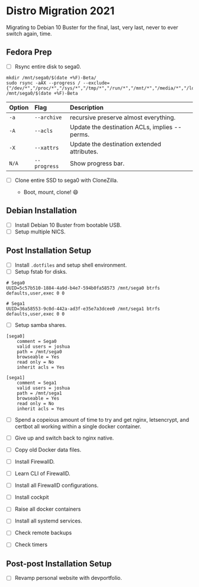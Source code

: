 # Distro Migration 2021

Migrating to Debian 10 Buster for the final, last, very last, never to ever
switch again, time.

## Fedora Prep

- [ ] Rsync entire disk to sega0.

```
mkdir /mnt/sega0/$(date +%F)-Beta/
sudo rsync -aAX --progress / --exclude={"/dev/*","/proc/*","/sys/*","/tmp/*","/run/*","/mnt/*","/media/*","/lost+found"} /mnt/sega0/$(date +%F)-Beta
```

| Option | Flag         | Description                                   |
| :----- | :----------- | :-------------------------------------------- |
| `-a`   | `--archive`  | recursive preserve almost everything.         |
| `-A`   | `--acls`     | Update the destination ACLs, implies --perms. |
| `-X`   | `--xattrs`   | Update the destination extended attributes.   |
| `N/A`  | `--progress` | Show progress bar.                            |

- [ ] Clone entire SSD to sega0 with CloneZilla.

  - Boot, mount, clone! :smile:

## Debian Installation

- [ ] Install Debian 10 Buster from bootable USB.
- [ ] Setup multiple NICS.

## Post Installation Setup

- [ ] Install `.dotfiles` and setup shell environment.
- [ ] Setup fstab for disks.

```fstab
# Sega0
UUID=5c57b510-1884-4a9d-b4e7-594b0fa58573 /mnt/sega0 btrfs defaults,user,exec 0 0

# Sega1
UUID=36a58553-9c0d-442a-ad3f-e35e7a3dcee0 /mnt/sega1 btrfs defaults,user,exec 0 0
```

- [ ] Setup samba shares.

```smb
[sega0]
    comment = Sega0
    valid users = joshua
    path = /mnt/sega0
    browseable = Yes
    read only = No
    inherit acls = Yes

[sega1]
    comment = Sega1
    valid users = joshua
    path = /mnt/sega1
    browseable = Yes
    read only = No
    inherit acls = Yes
```

- [ ] Spend a copeious amount of time to try and get nginx, letsencrypt, and
      certbot all working within a single docker container.
- [ ] Give up and switch back to nginx native.
- [ ] Copy old Docker data files.
- [ ] Install FirewallD.
- [ ] Learn CLI of FirewallD.
- [ ] Install all FirewallD configurations.
- [ ] Install cockpit
- [ ] Raise all docker containers
- [ ] Install all systemd services.

- [ ] Check remote backups
- [ ] Check timers

## Post-post Installation Setup

- [ ] Revamp personal website with devportfolio.
